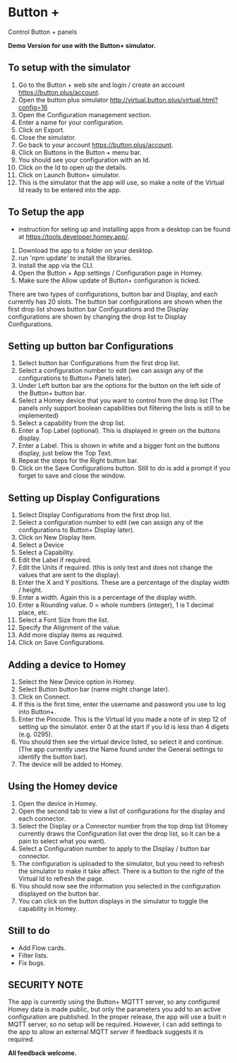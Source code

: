 # Button +

Control Button + panels

**Demo Version for use with the Button+ simulator.**

## To setup with the simulator

1. Go to the Button + web site and login / create an account <https://button.plus/account>.
2. Open the button plus simulator <http://virtual.button.plus/virtual.html?config=16>
3. Open the Configuration management section.
4. Enter a name for your configuration.
5. Click on Export.
6. Close the simulator.
7. Go back to your account <https://button.plus/account>.
8. Click on Buttons in the Button + menu bar.
9. You should see your configuration with an Id.
10. Click on the Id to open up the details.
11. Click on Launch Button+ simulator.
12. This is the simulator that the app will use, so make a note of the Virtual Id ready to be entered into the app.

## To Setup the app

* instruction for seting up and installing apps from a desktop can be found at <https://tools.developer.homey.app/>.

1. Download the app to a folder on your desktop.
2. run 'npm update' to install the libraries.
3. Install the app via the CLI.
4. Open the Button + App settings / Configuration page in Homey.
5. Make sure the Allow update of Button+ configuration is ticked.

There are two types of configurations, button bar and Display, and each currently has 20 slots.
The button bar configurations are shown when the first drop list shows button bar Configurations and the Display configurations are shown by changing the drop list to Display Configurations.

## Setting up button bar Configurations

1. Select button bar Configurations from the first drop list.
2. Select a configuration number to edit (we can assign any of the configurations to Button+ Panels later).
3. Under Left button bar are the options for the button on the left side of the Button+ button bar.
4. Select a Homey device that you want to control from the drop list (The panels only support boolean capabilities but filtering the lists is still to be implemented)
5. Select a capability from the drop list.
6. Enter a Top Label (optional). This is displayed in green on the buttons display.
7. Enter a Label. This is shown in white and a bigger font on the buttons display, just below the Top Text.
8. Repeat the steps for the Right button bar.
9. Click on the Save Configurations button. Still to do is add a prompt if you forget to save and close the window.

## Setting up Display Configurations

1. Select Display Configurations from the first drop list.
2. Select a configuration number to edit (we can assign any of the configurations to Button+ Display later).
3. Click on New Display Item.
4. Select a Device
5. Select a Capability.
6. Edit the Label if required.
7. Edit the Units if required. (this is only text and does not change the values that are sent to the display).
8. Enter the X and Y positions. These are a percentage of the display width / height.
9. Enter a width. Again this is a percentage of the display width.
10. Enter a Rounding value. 0 = whole numbers (integer), 1 is 1 decimal place, etc.
11. Select a Font Size from the list.
12. Specify the Alignment of the value.
13. Add more display items as required.
14. Click on Save Configurations.

## Adding a device to Homey

1. Select the New Device option in Homey.
2. Select Button button bar (name might change later).
3. Click on Connect.
4. If this is the first time, enter the username and password you use to log into Button+.
5. Enter the Pincode. This is the Virtual Id you made a note of in step 12 of setting up the simulator. enter 0 at the start if you Id is less than 4 digets (e.g. 0295).
6. You should then see the virtual device listed, so select it and continue. (The app currently uses the Name found under the General settings to identify the button bar).
7. The device will be added to Homey.

## Using the Homey device

1. Open the device in Homey.
2. Open the second tab to view a list of configurations for the display and each connector.
3. Select the Display or a Connector number from the top drop list (Homey currently draws the Configuration list over the drop list, so it can be a pain to select what you want).
4. Select a Configuration number to apply to the Display / button bar connector.
5. The configuration is uploaded to the simulator, but you need to refresh the simulator to make it take affect. There is a button to the right of the Virtual Id to refresh the page.
6. You should now see the information you selected in the configuration displayed on the button bar.
7. You can click on the button displays in the simulator to toggle the capability in Homey.

## Still to do

* Add Flow cards.
* Filter lists.
* Fix bugs.

## SECURITY NOTE

The app is currently using the Button+ MQTTT server, so any configured Homey data is made public, but only the parameters you add to an active configuration are published.
In the proper release, the app will use a built n MQTT server, so no setup will be required. However, I can add settings to the app to allow an external MQTT server if feedback suggests it is required.

**All feedback welcome.**
